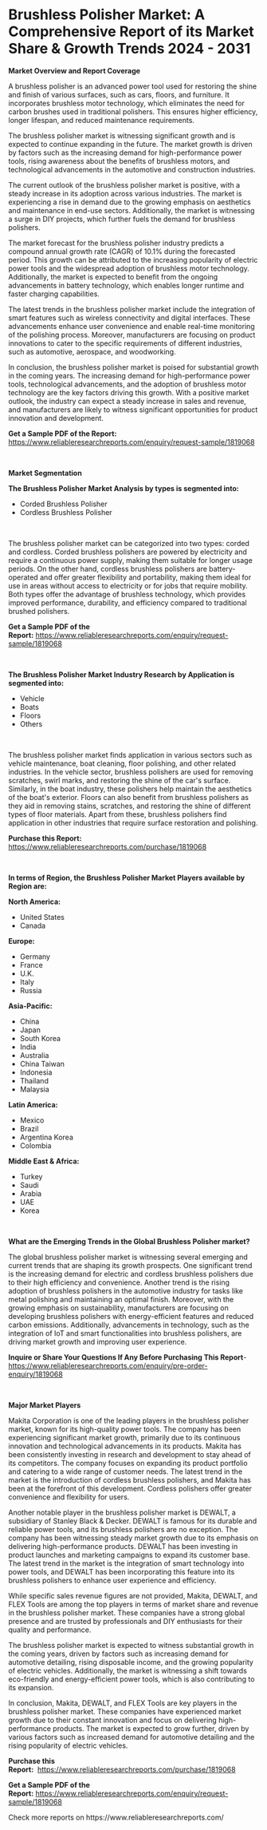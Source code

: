 <p><h1>Brushless Polisher Market: A Comprehensive Report of its Market Share & Growth Trends 2024 - 2031</h1></p><p><strong>Market Overview and Report Coverage</strong></p>
<p><p>A brushless polisher is an advanced power tool used for restoring the shine and finish of various surfaces, such as cars, floors, and furniture. It incorporates brushless motor technology, which eliminates the need for carbon brushes used in traditional polishers. This ensures higher efficiency, longer lifespan, and reduced maintenance requirements.</p><p>The brushless polisher market is witnessing significant growth and is expected to continue expanding in the future. The market growth is driven by factors such as the increasing demand for high-performance power tools, rising awareness about the benefits of brushless motors, and technological advancements in the automotive and construction industries.</p><p>The current outlook of the brushless polisher market is positive, with a steady increase in its adoption across various industries. The market is experiencing a rise in demand due to the growing emphasis on aesthetics and maintenance in end-use sectors. Additionally, the market is witnessing a surge in DIY projects, which further fuels the demand for brushless polishers.</p><p>The market forecast for the brushless polisher industry predicts a compound annual growth rate (CAGR) of 10.1% during the forecasted period. This growth can be attributed to the increasing popularity of electric power tools and the widespread adoption of brushless motor technology. Additionally, the market is expected to benefit from the ongoing advancements in battery technology, which enables longer runtime and faster charging capabilities.</p><p>The latest trends in the brushless polisher market include the integration of smart features such as wireless connectivity and digital interfaces. These advancements enhance user convenience and enable real-time monitoring of the polishing process. Moreover, manufacturers are focusing on product innovations to cater to the specific requirements of different industries, such as automotive, aerospace, and woodworking.</p><p>In conclusion, the brushless polisher market is poised for substantial growth in the coming years. The increasing demand for high-performance power tools, technological advancements, and the adoption of brushless motor technology are the key factors driving this growth. With a positive market outlook, the industry can expect a steady increase in sales and revenue, and manufacturers are likely to witness significant opportunities for product innovation and development.</p></p>
<p><strong>Get a Sample PDF of the Report:</strong> <a href="https://www.reliableresearchreports.com/enquiry/request-sample/1819068">https://www.reliableresearchreports.com/enquiry/request-sample/1819068</a></p>
<p>&nbsp;</p>
<p><strong>Market Segmentation</strong></p>
<p><strong>The Brushless Polisher Market Analysis by types is segmented into:</strong></p>
<p><ul><li>Corded Brushless Polisher</li><li>Cordless Brushless Polisher</li></ul></p>
<p>&nbsp;</p>
<p><p>The brushless polisher market can be categorized into two types: corded and cordless. Corded brushless polishers are powered by electricity and require a continuous power supply, making them suitable for longer usage periods. On the other hand, cordless brushless polishers are battery-operated and offer greater flexibility and portability, making them ideal for use in areas without access to electricity or for jobs that require mobility. Both types offer the advantage of brushless technology, which provides improved performance, durability, and efficiency compared to traditional brushed polishers.</p></p>
<p><strong>Get a Sample PDF of the Report:</strong>&nbsp;<a href="https://www.reliableresearchreports.com/enquiry/request-sample/1819068">https://www.reliableresearchreports.com/enquiry/request-sample/1819068</a></p>
<p>&nbsp;</p>
<p><strong>The Brushless Polisher Market Industry Research by Application is segmented into:</strong></p>
<p><ul><li>Vehicle</li><li>Boats</li><li>Floors</li><li>Others</li></ul></p>
<p>&nbsp;</p>
<p><p>The brushless polisher market finds application in various sectors such as vehicle maintenance, boat cleaning, floor polishing, and other related industries. In the vehicle sector, brushless polishers are used for removing scratches, swirl marks, and restoring the shine of the car's surface. Similarly, in the boat industry, these polishers help maintain the aesthetics of the boat's exterior. Floors can also benefit from brushless polishers as they aid in removing stains, scratches, and restoring the shine of different types of floor materials. Apart from these, brushless polishers find application in other industries that require surface restoration and polishing.</p></p>
<p><strong>Purchase this Report:</strong>&nbsp; <a href="https://www.reliableresearchreports.com/purchase/1819068">https://www.reliableresearchreports.com/purchase/1819068</a></p>
<p>&nbsp;</p>
<p><strong>In terms of Region, the Brushless Polisher Market Players available by Region are:</strong></p>
<p>
    <p> <strong> North America: </strong>
        <ul>
            <li>United States</li>
            <li>Canada</li>
        </ul>
        </p> 
    <p> <strong> Europe: </strong>
        <ul>
            <li>Germany</li>
            <li>France</li>
            <li>U.K.</li>
            <li>Italy</li>
            <li>Russia</li>
        </ul>
        </p> 
    <p> <strong> Asia-Pacific: </strong>
        <ul>
            <li>China</li>
            <li>Japan</li>
            <li>South Korea</li>
            <li>India</li>
            <li>Australia</li>
            <li>China Taiwan</li>
            <li>Indonesia</li>
            <li>Thailand</li>
            <li>Malaysia</li>
        </ul>
        </p> 
    <p> <strong> Latin America: </strong>
        <ul>
            <li>Mexico</li>
            <li>Brazil</li>
            <li>Argentina Korea</li>
            <li>Colombia</li>
        </ul>
        </p> 
    <p> <strong> Middle East & Africa: </strong>
        <ul>
            <li>Turkey</li>
            <li>Saudi</li>
            <li>Arabia</li>
            <li>UAE</li>
            <li>Korea</li>
        </ul>
    </p>
    </p>
<p>&nbsp;</p>
<p><strong>What are the Emerging Trends in the Global Brushless Polisher market?</strong></p>
<p><p>The global brushless polisher market is witnessing several emerging and current trends that are shaping its growth prospects. One significant trend is the increasing demand for electric and cordless brushless polishers due to their high efficiency and convenience. Another trend is the rising adoption of brushless polishers in the automotive industry for tasks like metal polishing and maintaining an optimal finish. Moreover, with the growing emphasis on sustainability, manufacturers are focusing on developing brushless polishers with energy-efficient features and reduced carbon emissions. Additionally, advancements in technology, such as the integration of IoT and smart functionalities into brushless polishers, are driving market growth and improving user experience.</p></p>
<p><strong>Inquire or Share Your Questions If Any Before Purchasing This Report</strong>- <a href="https://www.reliableresearchreports.com/enquiry/pre-order-enquiry/1819068">https://www.reliableresearchreports.com/enquiry/pre-order-enquiry/1819068</a></p>
<p>&nbsp;</p>
<p><strong>Major Market Players</strong></p>
<p><p>Makita Corporation is one of the leading players in the brushless polisher market, known for its high-quality power tools. The company has been experiencing significant market growth, primarily due to its continuous innovation and technological advancements in its products. Makita has been consistently investing in research and development to stay ahead of its competitors. The company focuses on expanding its product portfolio and catering to a wide range of customer needs. The latest trend in the market is the introduction of cordless brushless polishers, and Makita has been at the forefront of this development. Cordless polishers offer greater convenience and flexibility for users.</p><p>Another notable player in the brushless polisher market is DEWALT, a subsidiary of Stanley Black & Decker. DEWALT is famous for its durable and reliable power tools, and its brushless polishers are no exception. The company has been witnessing steady market growth due to its emphasis on delivering high-performance products. DEWALT has been investing in product launches and marketing campaigns to expand its customer base. The latest trend in the market is the integration of smart technology into power tools, and DEWALT has been incorporating this feature into its brushless polishers to enhance user experience and efficiency.</p><p>While specific sales revenue figures are not provided, Makita, DEWALT, and FLEX Tools are among the top players in terms of market share and revenue in the brushless polisher market. These companies have a strong global presence and are trusted by professionals and DIY enthusiasts for their quality and performance.</p><p>The brushless polisher market is expected to witness substantial growth in the coming years, driven by factors such as increasing demand for automotive detailing, rising disposable income, and the growing popularity of electric vehicles. Additionally, the market is witnessing a shift towards eco-friendly and energy-efficient power tools, which is also contributing to its expansion.</p><p>In conclusion, Makita, DEWALT, and FLEX Tools are key players in the brushless polisher market. These companies have experienced market growth due to their constant innovation and focus on delivering high-performance products. The market is expected to grow further, driven by various factors such as increased demand for automotive detailing and the rising popularity of electric vehicles.</p></p>
<p><strong>Purchase this Report:</strong>&nbsp;&nbsp;<a href="https://www.reliableresearchreports.com/purchase/1819068">https://www.reliableresearchreports.com/purchase/1819068</a></p>
<p></p>
<p><strong>Get a Sample PDF of the Report:</strong>&nbsp;<a href="https://www.reliableresearchreports.com/enquiry/request-sample/1819068">https://www.reliableresearchreports.com/enquiry/request-sample/1819068</a></p>
<p>Check more reports on https://www.reliableresearchreports.com/</p>